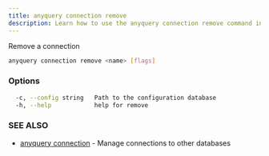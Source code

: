 ```yaml
---
title: anyquery connection remove
description: Learn how to use the anyquery connection remove command in AnyQuery.
---
```


Remove a connection

```bash
anyquery connection remove <name> [flags]
```

### Options

```bash
  -c, --config string   Path to the configuration database
  -h, --help            help for remove
```

### SEE ALSO

* [anyquery connection](../anyquery_connection)	 - Manage connections to other databases

